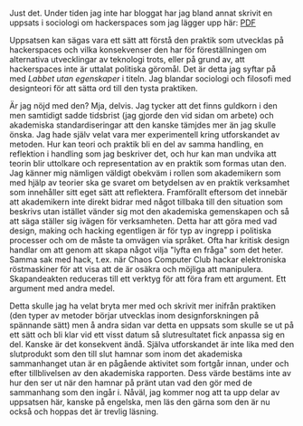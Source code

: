 Just det. Under tiden jag inte har bloggat har jag bland annat skrivit en uppsats i sociologi om hackerspaces som jag lägger upp här: [PDF](http://magnu.se.se/files/)

Uppsatsen kan sägas vara ett sätt att förstå den praktik som utvecklas på hackerspaces och vilka konsekvenser den har för föreställningen om alternativa utvecklingar av teknologi trots, eller på grund av, att hackerspaces inte är uttalat politiska göromål. Det är detta jag syftar på med *Labbet utan egenskaper* i titeln.  Jag blandar sociologi och filosofi med designteori för att sätta ord till den tysta praktiken. 

Är jag nöjd med den? Mja, delvis. Jag tycker att det finns guldkorn i den men samtidigt sadde tidsbrist (jag gjorde den vid sidan om arbete) och akademiska standardiseringar att den kanske tämjdes mer än jag skulle önska. Jag hade själv velat vara mer experimentell kring utforskandet av metoden. Hur kan teori och praktik bli en del av samma handling, en reflektion i handling som jag beskriver det, och hur kan man undvika att teorin blir uttolkare och representation av en praktik som formas utan den. Jag känner mig nämligen väldigt obekväm i rollen som akademikern som med hjälp av teorier ska ge svaret om betydelsen av en praktik verksamhet som innehåller sitt eget sätt att reflektera. Framförallt eftersom det innebär att akademikern inte direkt bidrar med något tillbaka till den situation som beskrivs utan istället vänder sig mot den akademiska gemenskapen och så att säga ställer sig ivägen för verksamheten. Detta har att göra med vad design, making och hacking egentligen är för typ av ingrepp i politiska processer och om de måste ta omvägen via språket. Ofta har kritisk design handlar om att genom att skapa något vilja "lyfta en fråga" som det heter. Samma sak med hack, t.ex. när Chaos Computer Club hackar elektroniska röstmaskiner för att visa att de är osäkra och möjliga att manipulera. Skapandeakten reduceras till ett verktyg för att föra fram ett argument. Ett argument med andra medel.

Detta skulle jag ha velat bryta mer med och skrivit mer inifrån praktiken (den typer av metoder börjar utvecklas inom designforskningen på spännande sätt) men å andra sidan var detta en uppsats som skulle se ut på ett sätt och bli klar vid ett visst datum så slutresultatet fick anpassa sig en del. Kanske är det konsekvent ändå. Själva utforskandet är inte lika med den slutprodukt som den till slut hamnar som inom det akademiska sammanhanget utan är en pågående aktivitet som fortgår innan, under och efter tillblivelsen av den akademiska rapporten. Dess värde bestäms inte av hur den ser ut när den hamnar på pränt utan vad den gör med de sammanhang som den ingår i. Nåväl, jag kommer nog att ta upp delar av uppsatsen här, kanske på engelska, men läs den gärna som den är nu också och hoppas det är trevlig läsning.

